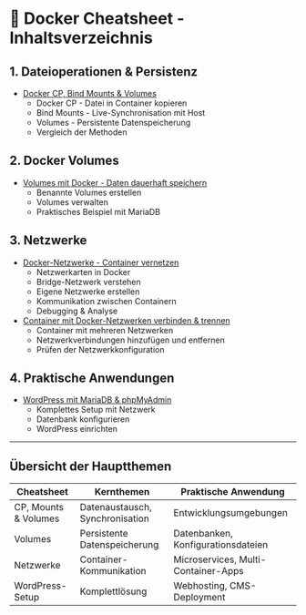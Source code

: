 # 🐳 Docker Cheatsheet - Inhaltsverzeichnis

## 1. Dateioperationen & Persistenz
- [Docker CP, Bind Mounts & Volumes](cp-mounts.md)
  - Docker CP - Datei in Container kopieren
  - Bind Mounts - Live-Synchronisation mit Host
  - Volumes - Persistente Datenspeicherung
  - Vergleich der Methoden

## 2. Docker Volumes
- [Volumes mit Docker - Daten dauerhaft speichern](volume.md)
  - Benannte Volumes erstellen
  - Volumes verwalten
  - Praktisches Beispiel mit MariaDB

## 3. Netzwerke
- [Docker-Netzwerke - Container vernetzen](network.md)
  - Netzwerkarten in Docker
  - Bridge-Netzwerk verstehen
  - Eigene Netzwerke erstellen
  - Kommunikation zwischen Containern
  - Debugging & Analyse
- [Container mit Docker-Netzwerken verbinden & trennen](bridge.md)
  - Container mit mehreren Netzwerken
  - Netzwerkverbindungen hinzufügen und entfernen
  - Prüfen der Netzwerkkonfiguration

## 4. Praktische Anwendungen
- [WordPress mit MariaDB & phpMyAdmin](WP-MariaDB-phpMyAdmin.md)
  - Komplettes Setup mit Netzwerk
  - Datenbank konfigurieren
  - WordPress einrichten

---

## Übersicht der Hauptthemen

| Cheatsheet | Kernthemen | Praktische Anwendung |
|------------|------------|----------------------|
| CP, Mounts & Volumes | Datenaustausch, Synchronisation | Entwicklungsumgebungen |
| Volumes | Persistente Datenspeicherung | Datenbanken, Konfigurationsdateien |
| Netzwerke | Container-Kommunikation | Microservices, Multi-Container-Apps |
| WordPress-Setup | Komplettlösung | Webhosting, CMS-Deployment |